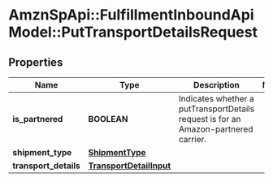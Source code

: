 # AmznSpApi::FulfillmentInboundApiModel::PutTransportDetailsRequest

## Properties
Name | Type | Description | Notes
------------ | ------------- | ------------- | -------------
**is_partnered** | **BOOLEAN** | Indicates whether a putTransportDetails request is for an Amazon-partnered carrier. | 
**shipment_type** | [**ShipmentType**](ShipmentType.md) |  | 
**transport_details** | [**TransportDetailInput**](TransportDetailInput.md) |  | 

